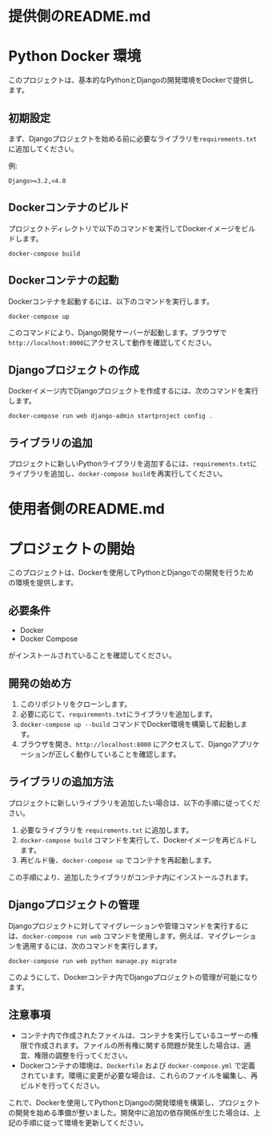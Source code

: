 # 提供側のREADME.md

# Python Docker 環境

このプロジェクトは、基本的なPythonとDjangoの開発環境をDockerで提供します。

## 初期設定

まず、Djangoプロジェクトを始める前に必要なライブラリを`requirements.txt`に追加してください。

例:

```
Django>=3.2,<4.0
```

## Dockerコンテナのビルド

プロジェクトディレクトリで以下のコマンドを実行してDockerイメージをビルドします。

```
docker-compose build
```

## Dockerコンテナの起動

Dockerコンテナを起動するには、以下のコマンドを実行します。

```
docker-compose up
```

このコマンドにより、Django開発サーバーが起動します。ブラウザで`http://localhost:8000`にアクセスして動作を確認してください。

## Djangoプロジェクトの作成

Dockerイメージ内でDjangoプロジェクトを作成するには、次のコマンドを実行します。

```
docker-compose run web django-admin startproject config .
```

## ライブラリの追加

プロジェクトに新しいPythonライブラリを追加するには、`requirements.txt`にライブラリを追加し、`docker-compose build`を再実行してください。


# 使用者側のREADME.md

# プロジェクトの開始

このプロジェクトは、Dockerを使用してPythonとDjangoでの開発を行うための環境を提供します。

## 必要条件

- Docker
- Docker Compose

がインストールされていることを確認してください。

## 開発の始め方

1. このリポジトリをクローンします。
2. 必要に応じて、`requirements.txt`にライブラリを追加します。
3. `docker-compose up --build` コマンドでDocker環境を構築して起動します。
4. ブラウザを開き、`http://localhost:8000` にアクセスして、Djangoアプリケーションが正しく動作していることを確認します。

## ライブラリの追加方法

プロジェクトに新しいライブラリを追加したい場合は、以下の手順に従ってください。

1. 必要なライブラリを `requirements.txt` に追加します。
2. `docker-compose build` コマンドを実行して、Dockerイメージを再ビルドします。
3. 再ビルド後、`docker-compose up` でコンテナを再起動します。

この手順により、追加したライブラリがコンテナ内にインストールされます。

## Djangoプロジェクトの管理

Djangoプロジェクトに対してマイグレーションや管理コマンドを実行するには、`docker-compose run web` コマンドを使用します。例えば、マイグレーションを適用するには、次のコマンドを実行します。

```
docker-compose run web python manage.py migrate
```

このようにして、Dockerコンテナ内でDjangoプロジェクトの管理が可能になります。

## 注意事項

- コンテナ内で作成されたファイルは、コンテナを実行しているユーザーの権限で作成されます。ファイルの所有権に関する問題が発生した場合は、適宜、権限の調整を行ってください。
- Dockerコンテナの環境は、`Dockerfile` および `docker-compose.yml` で定義されています。環境に変更が必要な場合は、これらのファイルを編集し、再ビルドを行ってください。

これで、Dockerを使用してPythonとDjangoの開発環境を構築し、プロジェクトの開発を始める準備が整いました。開発中に追加の依存関係が生じた場合は、上記の手順に従って環境を更新してください。